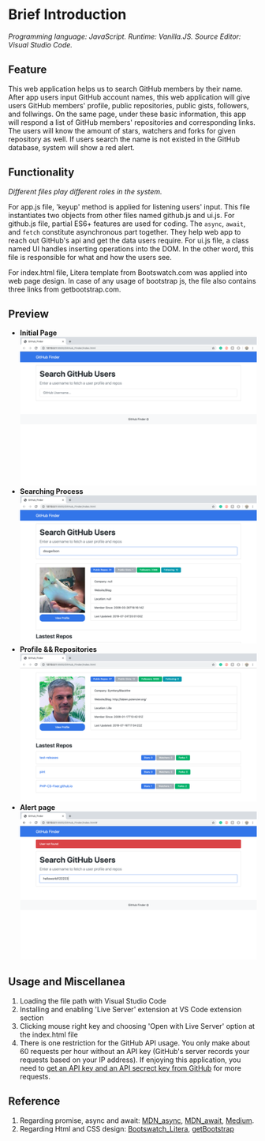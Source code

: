 # Brief Introduction
*Programming language: JavaScript. Runtime: Vanilla.JS. Source Editor: Visual Studio Code.*
## Feature
This web application helps us to search GitHub members by their name. After app users input GitHub account names, this web application will give users GitHub members' profile, public repositories, public gists, followers, and follwings. On the same page, under these basic information, this app will respond a list of GitHub members' repositories and corresponding links. The users will know the amount of stars, watchers and forks for given repository as well. If users search the name is not existed in the GitHub database, system will show a red alert. 
## Functionality
*Different files play different roles in the system.*

For app.js file, 'keyup' method is applied for listening users' input. This file instantiates two objects from other files named github.js and ui.js. For github.js file, partial ES6+ features are used for coding. The `async`, `await`, and `fetch` constitute asynchronous part together. They help web app to reach out GitHub's api and get the data users require. For ui.js file, a class named UI handles inserting operations into the DOM. In the other word, this file is responsible for what and how the users see. 

For index.html file, Litera template from Bootswatch.com was applied into web page design. In case of any usage of bootstrap js, the file also contains three links from getbootstrap.com.
## Preview
- **Initial Page**
![image](https://github.com/ZijingMo/After_Graduation/blob/master/Vanilla.JS/GitHub_Finder/Preview/Preview1.png)
- **Searching Process**
![image](https://github.com/ZijingMo/After_Graduation/blob/master/Vanilla.JS/GitHub_Finder/Preview/Preview2.png)
- **Profile && Repositories**
![image](https://github.com/ZijingMo/After_Graduation/blob/master/Vanilla.JS/GitHub_Finder/Preview/Preview3_revised.png)
- **Alert page**
![image](https://github.com/ZijingMo/After_Graduation/blob/master/Vanilla.JS/GitHub_Finder/Preview/Preview4.png)
## Usage and Miscellanea
1. Loading the file path with Visual Studio Code 
2. Installing and enabling 'Live Server' extension at VS Code extension section
3. Clicking mouse right key and choosing 'Open with Live Server' option at the index.html file 
4. There is one restriction for the GitHub API usage. You only make about 60 requests per hour without an API key (GitHub's server records your requests based on your IP address). If enjoying this application, you need to [get an API key and an API secrect key from GitHub](https://github.com/settings/applications/new) for more requests.

## Reference
1. Regarding promise, async and await: [MDN_async](https://developer.mozilla.org/en-US/docs/Web/JavaScript/Reference/Statements/async_function),  [MDN_await](https://developer.mozilla.org/en-US/docs/Web/JavaScript/Reference/Operators/await), [Medium](https://medium.com/@bluepnume/learn-about-promises-before-you-start-using-async-await-eb148164a9c8).
2. Regarding Html and CSS design: [Bootswatch_Litera](https://bootswatch.com/litera/), [getBootstrap](https://getbootstrap.com/docs/4.3/getting-started/introduction/#js)
